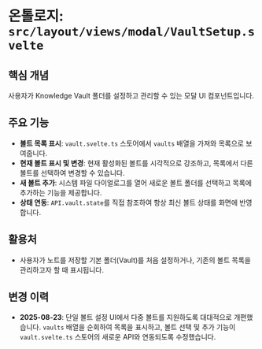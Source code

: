 # 온톨로지: `src/layout/views/modal/VaultSetup.svelte`

## 핵심 개념

사용자가 Knowledge Vault 폴더를 설정하고 관리할 수 있는 모달 UI 컴포넌트입니다.

## 주요 기능

-   **볼트 목록 표시**: `vault.svelte.ts` 스토어에서 `vaults` 배열을 가져와 목록으로 보여줍니다.
-   **현재 볼트 표시 및 변경**: 현재 활성화된 볼트를 시각적으로 강조하고, 목록에서 다른 볼트를 선택하여 변경할 수 있습니다.
-   **새 볼트 추가**: 시스템 파일 다이얼로그를 열어 새로운 볼트 폴더를 선택하고 목록에 추가하는 기능을 제공합니다.
-   **상태 연동**: `API.vault.state`를 직접 참조하여 항상 최신 볼트 상태를 화면에 반영합니다.

## 활용처

-   사용자가 노트를 저장할 기본 폴더(Vault)를 처음 설정하거나, 기존의 볼트 목록을 관리하고자 할 때 표시됩니다.

## 변경 이력

-   **2025-08-23**: 단일 볼트 설정 UI에서 다중 볼트를 지원하도록 대대적으로 개편했습니다. `vaults` 배열을 순회하여 목록을 표시하고, 볼트 선택 및 추가 기능이 `vault.svelte.ts` 스토어의 새로운 API와 연동되도록 수정했습니다.
